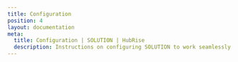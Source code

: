 ```yaml
---
title: Configuration
position: 4
layout: documentation
meta:
  title: Configuration | SOLUTION | HubRise
  description: Instructions on configuring SOLUTION to work seamlessly with SOLUTION and your EPOS or other apps connected to HubRise. Configuration is simple.
---
```

